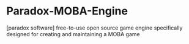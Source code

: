 # Paradox-MOBA-Engine
[paradox software] free-to-use open source game engine specifically designed for creating and maintaining a MOBA game
